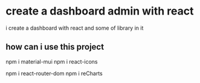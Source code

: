 # create a dashboard admin with react

i create a dashboard with react and some of library in it

## how can i use this project

npm i material-mui
npm i react-icons

npm i react-router-dom
npm i reCharts

